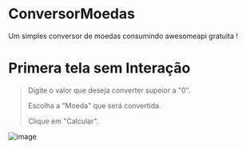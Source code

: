 # ConversorMoedas
Um simples conversor de moedas consumindo awesomeapi gratuita !

# Primera tela sem Interação
> Digite o valor que deseja converter supeior a "0".
> 
  > Escolha a "Moeda" que será convertida.
> 
   >   Clique em "Calcular".

> 
![image](https://github.com/klayver2001/conversorMoedas/assets/92637652/8f2971db-3f51-4e9c-a8f8-49df29393c9c)
